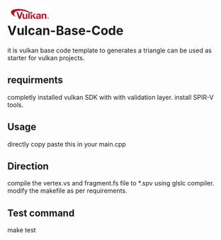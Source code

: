 <!-- @format -->

<img align="left" alt="codeSTACKr.com" width="100px" src="vulkan.svg" />

# Vulcan-Base-Code

it is vulkan base code template to generates a triangle can be used as starter for vulkan projects.

## requirments

completly installed vulkan SDK with with validation layer.
install SPIR-V tools.

## Usage

directly copy paste this in your main.cpp

## Direction

compile the vertex.vs and fragment.fs file to \*.spv using glslc compiler.
modify the makefile as per requirements.

## Test command

make test
